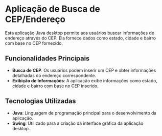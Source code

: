 # Aplicação de Busca de CEP/Endereço

Esta aplicação Java desktop permite aos usuários buscar informações de endereço através do CEP. Ela fornece dados como estado, cidade e bairro com base no CEP fornecido.

## Funcionalidades Principais

- **Busca de CEP**: Os usuários podem inserir um CEP e obter informações detalhadas do endereço correspondente.
- **Exibição de Informações**: A aplicação exibe informações como estado, cidade e bairro com base no CEP inserido.

## Tecnologias Utilizadas

- **Java**: Linguagem de programação principal para o desenvolvimento da aplicação.
- **Swing**: Utilizado para a criação da interface gráfica da aplicação desktop.
